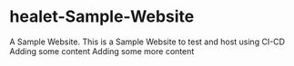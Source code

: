 # healet-Sample-Website
A Sample Website.
This is a Sample Website to test and host using CI-CD
Adding some content
Adding some more content
